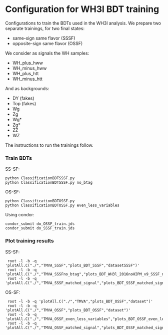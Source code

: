 # Configuration for WH3l BDT training

Configurations to train the BDTs used in the WH3l analysis. We prepare two separate trainings, for two final states:
- same-sign same flavor (SSSF)
- opposite-sign same flavor (OSSF)

We consider as signals the WH samples:
- WH_plus_hww
- WH_minus_hww
- WH_plus_htt
- WH_minus_htt

And as backgrounds:
- DY (fakes)
- Top (fakes)
- Wg
- Zg
- Wg*
- Zg*
- ZZ
- WZ

The instructions to run the trainings follow.


### Train BDTs

SS-SF:

    python ClassificationBDTSSSF.py
    python ClassificationBDTSSSF.py no_btag

OS-SF:

    python ClassificationBDTOSSF.py
    python ClassificationBDTOSSF.py even_less_variables

Using condor:

    condor_submit do_OSSF_train.jds
    condor_submit do_SSSF_train.jds


### Plot training results

SS-SF:

     root -l -b -q 'plotAll.C("./","TMVA_SSSF","plots_BDT_SSSF","datasetSSSF")'
     root -l -b -q 'plotAll.C("./","TMVA_SSSFno_btag","plots_BDT_WH3l_2016noHIPM_v9_SSSF_no_b_tag","datasetSSSFno_btag")'
     root -l -b -q 'plotAll.C("./","TMVA_SSSF_matched_signal","plots_BDT_SSSF_matched_signal","datasetSSSF_matched_signal")'

OS-SF:

     root -l -b -q 'plotAll.C("./","TMVA","plots_BDT_OSSF","dataset")'
     root -l -b -q 'plotAll.C("./","TMVA_OSSF","plots_BDT_OSSF","dataset")'
     root -l -b -q 'plotAll.C("./","TMVA_OSSF_even_less_variables","plots_BDT_OSSF_even_less_variables","datasetOSSF_even_less_variables")'
     root -l -b -q 'plotAll.C("./","TMVA_OSSF_matched_signal","plots_BDT_OSSF_matched_signal","dataset_matched_signal")'

